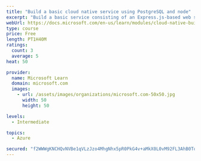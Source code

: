 ```yaml
---
title: "Build a basic cloud native service using PostgreSQL and node"
excerpt: "Build a basic service consisting of an Express.js-based web service with Microsoft Azure Database for PostgreSQL providing its persistent data store, and managed by a front-end Next.js management web app."
webUrl: https://docs.microsoft.com/en-us/learn/modules/cloud-native-build-basic-service/
type: course
price: Free
length: PT1H40M
ratings:
  count: 3
  average: 5
heat: 50

provider:
  name: Microsoft Learn
  domain: microsoft.com
  images:
    - url: /assets/images/organizations/microsoft.com-50x50.jpg
      width: 50
      height: 50

levels:
  - Intermediate

topics:
  - Azure

secured: "f2WWWgKNCHQvNVBe1qVLzJzo4MhgNhx5pR0PkG4v+aMkX0L0vM92FL3AhB0TqfwapmOvzgFCSYa3oEMZGdXuQ7SjUQq9ENeqZ+d/NQoHlgFOg/HGi9KpBYL3UCSkU9b8C5mNvfCifVDvKE4iV+bnsiP78eazcJp97WHAKRoKi8njTCkq3rqbOpTYXzXBXp9hQvfIKE14mN0A/MCebyw/lJwT+4VHJF4YEZs9TH2XCEqxAKBDStj1Ddob+muPTz99I35rrLjK36sAYVcbP1/9DfS8ptMMWJjBOGxQxBd+EgOKehPGi4CWkza1DLdf30y8fcV74CWY1TzUNW8tuxysVRNliHbNl1vFolLImoUdODdWSkJRS7EuWoNK/giau/VDdQh5M4jzpoieliEGPeNiqhICADn1KjTuM8zVzpI9Aps=;IU++DHB7JRhOMZks7AcDaQ=="
---
```


